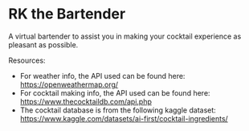 # RK the Bartender
A virtual bartender to assist you in making your cocktail experience as pleasant as possible.

Resources:
- For weather info, the API used can be found here: https://openweathermap.org/
- For cocktail making info, the API used can be found here: https://www.thecocktaildb.com/api.php
- The cocktail database is from the following kaggle dataset: https://www.kaggle.com/datasets/ai-first/cocktail-ingredients/